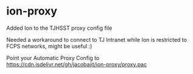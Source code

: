 # ion-proxy
Added Ion to the TJHSST proxy config file

Needed a workaround to connect to TJ Intranet while Ion is restricted to FCPS networks, might be useful :)

Point your Automatic Proxy Config to https://cdn.jsdelivr.net/gh/jacobajit/ion-proxy/proxy.pac
